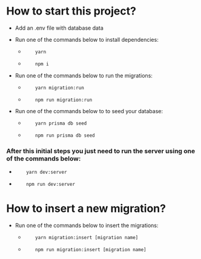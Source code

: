 # How to start this project?

- Add an .env file with database data
- Run one of the commands below to install dependencies:

  - ```bash
        yarn
    ```
  - ```bash
        npm i
    ```

- Run one of the commands below to run the migrations:

  - ```bash
        yarn migration:run
    ```
  - ```bash
        npm run migration:run
    ```

- Run one of the commands below to to seed your database:
  - ```bash
        yarn prisma db seed
    ```
  - ```bash
        npm run prisma db seed
    ```

### After this initial steps you just need to run the server using one of the commands below:

- ```bash
      yarn dev:server
  ```
- ```bash
      npm run dev:server
  ```

# How to insert a new migration?

- Run one of the commands below to insert the migrations:

  - ```bash
        yarn migration:insert [migration name]
    ```
  - ```bash
        npm run migration:insert [migration name]
    ```

